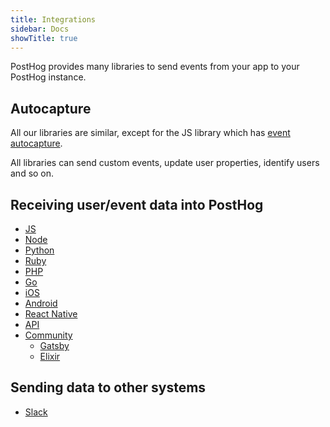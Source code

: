 ```yaml
---
title: Integrations
sidebar: Docs
showTitle: true
---
```


PostHog provides many libraries to send events from your app to your PostHog instance.

## Autocapture

All our libraries are similar, except for the JS library which has [event autocapture](/docs/features/events#autocapture-event-tracking).

All libraries can send custom events, update user properties, identify users and so on.

## Receiving user/event data into PostHog

* [JS](/docs/integrations/js-integration)
* [Node](/docs/integrations/node-integration)
* [Python](/docs/integrations/python-integration)
* [Ruby](/docs/integrations/ruby-integration)
* [PHP](/docs/integrations/php-integration)
* [Go](/docs/integrations/go-integration)
* [iOS](/docs/integrations/ios-integration)
* [Android](/docs/integrations/android-integration)
* [React Native](/docs/integrations/react-native-integration)
* [API](/docs/integrations/api)
* [Community](/docs/integrations/community)
    * [Gatsby](/docs/integrations/gatsby-integration)
    * [Elixir](/docs/integrations/elixir-integration)

## Sending data to other systems

* [Slack](/docs/integrations/slack)
